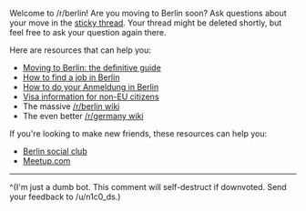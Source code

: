 Welcome to /r/berlin! Are you moving to Berlin soon? Ask questions about your move in the [sticky thread](https://www.reddit.com/r/berlin/comments/cfx68h/visiting_berlin_moving_here_going_clubbing_have_a/). Your thread might be deleted shortly, but feel free to ask your question again there.

Here are resources that can help you:

* [Moving to Berlin: the definitive guide](http://allaboutberlin.com/guides/moving-to-berlin)
* [How to find a job in Berlin](https://allaboutberlin.com/guides/find-a-job-in-berlin)
* [How to do your Anmeldung in Berlin](https://allaboutberlin.com/docs/anmeldung)
* [Visa information for non-EU citizens](https://www.make-it-in-germany.com/en/)
* The massive [/r/berlin wiki](https://www.reddit.com/r/berlin/wiki/index)
* The even better [/r/germany wiki](https://www.reddit.com/r/germany/wiki/faq)

If you're looking to make new friends, these resources can help you:

* [Berlin social club](https://www.reddit.com/r/berlinsocialclub/)
* [Meetup.com](http://meetup.com)

----

^(I'm just a dumb bot. This comment will self-destruct if downvoted. Send your feedback to /u/n1c0_ds.)